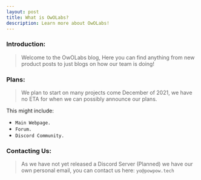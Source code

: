 ```yaml
---
layout: post
title: What is OwOLabs?
description: Learn more about OwOLabs!
---
```


### Introduction:

> Welcome to the OwOLabs blog, Here you can find anything from new product posts to just blogs on how our team is doing!

### Plans:

>  We plan to start on many projects come December of 2021, we have no ETA for when we can possibly announce our plans.

This might include:
- ``Main Webpage.``
- ``Forum.``
- ``Discord Community.``

### Contacting Us:

> As we have not yet released a Discord Server (Planned) we have our own personal email, you can contact us here: ``yo@powpow.tech``
